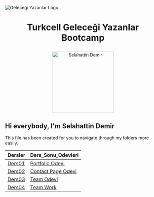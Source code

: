 ![Geleceği Yazanlar Logo](https://gelecegiyazanlar.turkcell.com.tr/themes/custom/gyz/logo.svg)
# <p align="center">Turkcell Geleceği Yazanlar Bootcamp</p>


<p align="center"><img src="https://avatars.githubusercontent.com/u/87477482?v=4" alt="Selahattin Demir" width="200px"></p>

## Hi everybody, I'm Selahattin Demir

This file has been created for you to navigate through my folders more easily.


<table >
  <thead>
    <tr>
      <th>Dersler</th>
      <th>Ders_Sonu_Odevleri</th>
    </tr>
  </thead>
  <tbody>
    <tr>
      <td><a href="./Dersler/Ders01"> Ders01 </a></td>
      <td><a href="./Ders_Sonu_Odevleri/html/Portfolio_Odevi"> Portfolio Odevi </a></td>
   </tr>
   <tr>
      <td><a href="./Dersler/Ders02"> Ders02 </a></td>
      <td><a href="./Ders_Sonu_Odevleri/html/Contact_Page_Odevi"> Contact Page Odevi </a></td>
   </tr>
   <tr>
      <td><a href="./Dersler/Ders03"> Ders03 </a></td>
      <td><a href="./Ders_Sonu_Odevleri/html/Team_Odevi"> Team Odevi </a></td>
   </tr>
   <tr>
      <td><a href="./Dersler/Ders04"> Ders04 </a></td>
      <td><a href="./Ders_Sonu_Odevleri/css/Team_Work"> Team Work </a></td>
   </tr>
  </tbody>
</table>
